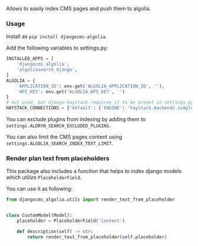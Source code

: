 Allows to easily index CMS pages and push them to algolia.

### Usage

Install as `pip install djangocms-algolia`.

Add the following variables to settings.py:

```python
INSTALLED_APPS = [
    'djangocms_algolia',
    'algoliasearch_django',
]
ALGOLIA = {
    'APPLICATION_ID': env.get('ALGOLIA_APPLICATION_ID', ''),
    'API_KEY': env.get('ALGOLIA_API_KEY', '')
}
# not used, but django-haystack requires it to be preset in settings.py
HAYSTACK_CONNECTIONS = {'default': {'ENGINE': 'haystack.backends.simple_backend.SimpleEngine'}}
```

You can exclude plugins from indexing by adding them to `settings.ALDRYN_SEARCH_EXCLUDED_PLUGINS`.

You can also limit the CMS pages content using `settings.ALGOLIA_SEARCH_INDEX_TEXT_LIMIT`.

### Render plan text from placeholders

This package also includes a function that helps to index django models which utilize `PlaceholderField`.

You can use it as following:

```python
from djangocms_algolia.utils import render_text_from_placeholder


class CustomModel(Model):
    placeholder = PlaceholderField('Content')

    def description(self) -> str:
        return render_text_from_placeholder(self.placeholder)
```
